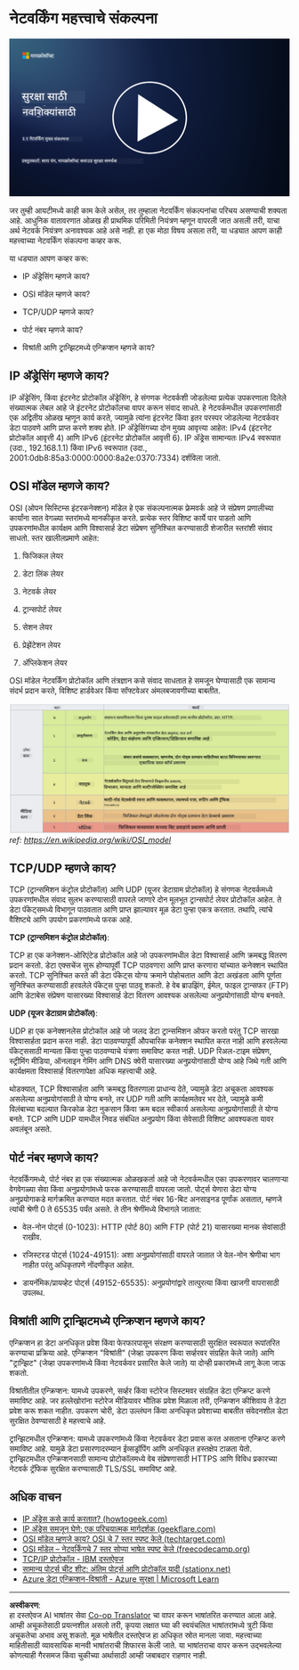 <!--
CO_OP_TRANSLATOR_METADATA:
{
  "original_hash": "252724eceeb183fb9018f88c5e1a3f0c",
  "translation_date": "2025-09-04T01:43:37+00:00",
  "source_file": "3.1 Networking key concepts.md",
  "language_code": "mr"
}
-->
# नेटवर्किंग महत्त्वाचे संकल्पना

[![व्हिडिओ पहा](../../translated_images/3-1_placeholder.4175b570caca311e2bfc7e19ab9e1f14144b17af49b128ea998c2a7211f49795.mr.png)](https://learn-video.azurefd.net/vod/player?id=1d8606a8-8357-4dae-8b8f-0a13c3fddd7a)

जर तुम्ही आयटीमध्ये काही काम केले असेल, तर तुम्हाला नेटवर्किंग संकल्पनांचा परिचय असण्याची शक्यता आहे. आधुनिक वातावरणात ओळख ही प्राथमिक परिमिती नियंत्रण म्हणून वापरली जात असली तरी, याचा अर्थ नेटवर्क नियंत्रण अनावश्यक आहे असे नाही. हा एक मोठा विषय असला तरी, या धड्यात आपण काही महत्त्वाच्या नेटवर्किंग संकल्पना कव्हर करू.

या धड्यात आपण कव्हर करू:

- IP अ‍ॅड्रेसिंग म्हणजे काय?

- OSI मॉडेल म्हणजे काय?

- TCP/UDP म्हणजे काय?

- पोर्ट नंबर म्हणजे काय?

- विश्रांती आणि ट्रान्झिटमध्ये एन्क्रिप्शन म्हणजे काय?

## IP अ‍ॅड्रेसिंग म्हणजे काय?

IP अ‍ॅड्रेसिंग, किंवा इंटरनेट प्रोटोकॉल अ‍ॅड्रेसिंग, हे संगणक नेटवर्कशी जोडलेल्या प्रत्येक उपकरणाला दिलेले संख्यात्मक लेबल आहे जे इंटरनेट प्रोटोकॉलचा वापर करून संवाद साधते. हे नेटवर्कमधील उपकरणांसाठी एक अद्वितीय ओळख म्हणून कार्य करते, ज्यामुळे त्यांना इंटरनेट किंवा इतर परस्पर जोडलेल्या नेटवर्कवर डेटा पाठवणे आणि प्राप्त करणे शक्य होते. IP अ‍ॅड्रेसिंगच्या दोन मुख्य आवृत्त्या आहेत: IPv4 (इंटरनेट प्रोटोकॉल आवृत्ती 4) आणि IPv6 (इंटरनेट प्रोटोकॉल आवृत्ती 6). IP अ‍ॅड्रेस सामान्यतः IPv4 स्वरूपात (उदा., 192.168.1.1) किंवा IPv6 स्वरूपात (उदा., 2001:0db8:85a3:0000:0000:8a2e:0370:7334) दर्शविला जातो.

## OSI मॉडेल म्हणजे काय?

OSI (ओपन सिस्टिम्स इंटरकनेक्शन) मॉडेल हे एक संकल्पनात्मक फ्रेमवर्क आहे जे संप्रेषण प्रणालीच्या कार्यांना सात वेगळ्या स्तरांमध्ये मानकीकृत करते. प्रत्येक स्तर विशिष्ट कार्ये पार पाडतो आणि उपकरणांमधील कार्यक्षम आणि विश्वासार्ह डेटा संप्रेषण सुनिश्चित करण्यासाठी शेजारील स्तरांशी संवाद साधतो. स्तर खालीलप्रमाणे आहेत:

1. फिजिकल लेयर

2. डेटा लिंक लेयर

3. नेटवर्क लेयर

4. ट्रान्सपोर्ट लेयर

5. सेशन लेयर

6. प्रेझेंटेशन लेयर

7. अ‍ॅप्लिकेशन लेयर

OSI मॉडेल नेटवर्किंग प्रोटोकॉल आणि तंत्रज्ञान कसे संवाद साधतात हे समजून घेण्यासाठी एक सामान्य संदर्भ प्रदान करते, विशिष्ट हार्डवेअर किंवा सॉफ्टवेअर अंमलबजावणीच्या बाबतीत.

![image](../../translated_images/osilayers.3489744e4715f50913c8f8cfe8deaccdcee6b0642bb18344496faed0abb58051.mr.png)
_ref: https://en.wikipedia.org/wiki/OSI_model_

## TCP/UDP म्हणजे काय?

TCP (ट्रान्समिशन कंट्रोल प्रोटोकॉल) आणि UDP (यूजर डेटाग्राम प्रोटोकॉल) हे संगणक नेटवर्कमध्ये उपकरणांमधील संवाद सुलभ करण्यासाठी वापरले जाणारे दोन मूलभूत ट्रान्सपोर्ट लेयर प्रोटोकॉल आहेत. ते डेटा पॅकेट्समध्ये विभागून पाठवतात आणि प्राप्त झाल्यावर मूळ डेटा पुन्हा एकत्र करतात. तथापि, त्यांचे वैशिष्ट्ये आणि उपयोग प्रकरणांमध्ये फरक आहे.

**TCP (ट्रान्समिशन कंट्रोल प्रोटोकॉल)**:

TCP हा एक कनेक्शन-ओरिएंटेड प्रोटोकॉल आहे जो उपकरणांमधील डेटा विश्वासार्ह आणि क्रमबद्ध वितरण प्रदान करतो. डेटा एक्सचेंज सुरू होण्यापूर्वी TCP पाठवणारा आणि प्राप्त करणारा यांच्यात कनेक्शन स्थापित करतो. TCP सुनिश्चित करते की डेटा पॅकेट्स योग्य क्रमाने पोहोचतात आणि डेटा अखंडता आणि पूर्णता सुनिश्चित करण्यासाठी हरवलेले पॅकेट्स पुन्हा पाठवू शकतो. हे वेब ब्राउझिंग, ईमेल, फाइल ट्रान्सफर (FTP) आणि डेटाबेस संप्रेषण यासारख्या विश्वासार्ह डेटा वितरण आवश्यक असलेल्या अनुप्रयोगांसाठी योग्य बनवते.

**UDP (यूजर डेटाग्राम प्रोटोकॉल)**:

UDP हा एक कनेक्शनलेस प्रोटोकॉल आहे जो जलद डेटा ट्रान्समिशन ऑफर करतो परंतु TCP सारखा विश्वासार्हता प्रदान करत नाही. डेटा पाठवण्यापूर्वी औपचारिक कनेक्शन स्थापित करत नाही आणि हरवलेल्या पॅकेट्ससाठी मान्यता किंवा पुन्हा पाठवण्याचे यंत्रणा समाविष्ट करत नाही. UDP रिअल-टाइम संप्रेषण, स्ट्रीमिंग मीडिया, ऑनलाइन गेमिंग आणि DNS क्वेरी यासारख्या अनुप्रयोगांसाठी योग्य आहे जिथे गती आणि कार्यक्षमता विश्वासार्ह वितरणापेक्षा अधिक महत्त्वाची आहे.

थोडक्यात, TCP विश्वासार्हता आणि क्रमबद्ध वितरणाला प्राधान्य देते, ज्यामुळे डेटा अचूकता आवश्यक असलेल्या अनुप्रयोगांसाठी ते योग्य बनते, तर UDP गती आणि कार्यक्षमतेवर भर देते, ज्यामुळे कमी विलंबाच्या बदल्यात किरकोळ डेटा नुकसान किंवा क्रम बदल स्वीकार्य असलेल्या अनुप्रयोगांसाठी ते योग्य बनते. TCP आणि UDP यामधील निवड संबंधित अनुप्रयोग किंवा सेवेसाठी विशिष्ट आवश्यकता यावर अवलंबून असते.

## पोर्ट नंबर म्हणजे काय?

नेटवर्किंगमध्ये, पोर्ट नंबर हा एक संख्यात्मक ओळखकर्ता आहे जो नेटवर्कमधील एका उपकरणावर चालणाऱ्या वेगवेगळ्या सेवा किंवा अनुप्रयोगांमध्ये फरक करण्यासाठी वापरला जातो. पोर्ट्स येणारा डेटा योग्य अनुप्रयोगाकडे मार्गक्रमित करण्यात मदत करतात. पोर्ट नंबर 16-बिट अनसाइनड पूर्णांक असतात, म्हणजे त्यांची श्रेणी 0 ते 65535 पर्यंत असते. ते तीन श्रेणींमध्ये विभागले जातात:

- वेल-नोन पोर्ट्स (0-1023): HTTP (पोर्ट 80) आणि FTP (पोर्ट 21) यासारख्या मानक सेवांसाठी राखीव.

- रजिस्टरड पोर्ट्स (1024-49151): अशा अनुप्रयोगांसाठी वापरले जातात जे वेल-नोन श्रेणीचा भाग नाहीत परंतु अधिकृतपणे नोंदणीकृत आहेत.

- डायनॅमिक/प्रायव्हेट पोर्ट्स (49152-65535): अनुप्रयोगांद्वारे तात्पुरत्या किंवा खाजगी वापरासाठी उपलब्ध.

## विश्रांती आणि ट्रान्झिटमध्ये एन्क्रिप्शन म्हणजे काय?

एन्क्रिप्शन हा डेटा अनधिकृत प्रवेश किंवा फेरफारपासून संरक्षण करण्यासाठी सुरक्षित स्वरूपात रूपांतरित करण्याचा प्रक्रिया आहे. एन्क्रिप्शन "विश्रांती" (जेव्हा उपकरण किंवा सर्व्हरवर संग्रहित केले जाते) आणि "ट्रान्झिट" (जेव्हा उपकरणांमध्ये किंवा नेटवर्कवर प्रसारित केले जाते) या दोन्ही प्रकारांमध्ये लागू केला जाऊ शकतो.

विश्रांतीतील एन्क्रिप्शन: यामध्ये उपकरणे, सर्व्हर किंवा स्टोरेज सिस्टमवर संग्रहित डेटा एन्क्रिप्ट करणे समाविष्ट आहे. जर हल्लेखोरांना स्टोरेज मीडियावर भौतिक प्रवेश मिळाला तरी, एन्क्रिप्शन कीशिवाय ते डेटा प्रवेश करू शकत नाहीत. उपकरण चोरी, डेटा उल्लंघन किंवा अनधिकृत प्रवेशाच्या बाबतीत संवेदनशील डेटा सुरक्षित ठेवण्यासाठी हे महत्त्वाचे आहे.

ट्रान्झिटमधील एन्क्रिप्शन: यामध्ये उपकरणांमध्ये किंवा नेटवर्कवर डेटा प्रवास करत असताना एन्क्रिप्ट करणे समाविष्ट आहे. यामुळे डेटा प्रसारणादरम्यान ईव्सड्रॉपिंग आणि अनधिकृत हस्तक्षेप टाळता येतो. ट्रान्झिटमधील एन्क्रिप्शनसाठी सामान्य प्रोटोकॉलमध्ये वेब संप्रेषणासाठी HTTPS आणि विविध प्रकारच्या नेटवर्क ट्रॅफिक सुरक्षित करण्यासाठी TLS/SSL समाविष्ट आहे.

## अधिक वाचन
- [IP अ‍ॅड्रेस कसे कार्य करतात? (howtogeek.com)](https://www.howtogeek.com/341307/how-do-ip-addresses-work/)
- [IP अ‍ॅड्रेस समजून घेणे: एक परिचयात्मक मार्गदर्शक (geekflare.com)](https://geekflare.com/understanding-ip-address/)
- [OSI मॉडेल म्हणजे काय? OSI चे 7 स्तर स्पष्ट केले (techtarget.com)](https://www.techtarget.com/searchnetworking/definition/OSI)
- [OSI मॉडेल – नेटवर्किंगचे 7 स्तर सोप्या भाषेत स्पष्ट केले (freecodecamp.org)](https://www.freecodecamp.org/news/osi-model-networking-layers-explained-in-plain-english/)
- [TCP/IP प्रोटोकॉल - IBM दस्तऐवज](https://www.ibm.com/docs/en/aix/7.3?topic=protocol-tcpip-protocols)
- [सामान्य पोर्ट्स चीट शीट: अंतिम पोर्ट्स आणि प्रोटोकॉल यादी (stationx.net)](https://www.stationx.net/common-ports-cheat-sheet/)
- [Azure डेटा एन्क्रिप्शन-विश्रांती - Azure सुरक्षा | Microsoft Learn](https://learn.microsoft.com/azure/security/fundamentals/encryption-atrest?WT.mc_id=academic-96948-sayoung)

---

**अस्वीकरण**:  
हा दस्तऐवज AI भाषांतर सेवा [Co-op Translator](https://github.com/Azure/co-op-translator) चा वापर करून भाषांतरित करण्यात आला आहे. आम्ही अचूकतेसाठी प्रयत्नशील असलो तरी, कृपया लक्षात घ्या की स्वयंचलित भाषांतरांमध्ये त्रुटी किंवा अचूकतेचा अभाव असू शकतो. मूळ भाषेतील दस्तऐवज हा अधिकृत स्रोत मानला जावा. महत्त्वाच्या माहितीसाठी व्यावसायिक मानवी भाषांतराची शिफारस केली जाते. या भाषांतराचा वापर करून उद्भवलेल्या कोणत्याही गैरसमज किंवा चुकीच्या अर्थासाठी आम्ही जबाबदार राहणार नाही.